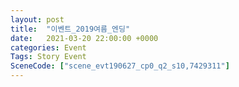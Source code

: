 ```yaml
---
layout: post
title:  "이벤트_2019여름_엔딩"
date:   2021-03-20 22:00:00 +0000
categories: Event
Tags: Story Event
SceneCode: ["scene_evt190627_cp0_q2_s10,7429311"]
---
```

